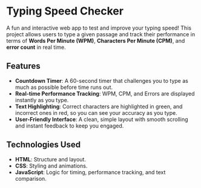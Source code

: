 # Typing Speed Checker

A fun and interactive web app to test and improve your typing speed! This project allows users to type a given passage and track their performance in terms of **Words Per Minute (WPM)**, **Characters Per Minute (CPM)**, and **error count** in real time.

## Features

- **Countdown Timer**: A 60-second timer that challenges you to type as much as possible before time runs out.
- **Real-time Performance Tracking**: WPM, CPM, and Errors are displayed instantly as you type.
- **Text Highlighting**: Correct characters are highlighted in green, and incorrect ones in red, so you can see your accuracy as you type.
- **User-Friendly Interface**: A clean, simple layout with smooth scrolling and instant feedback to keep you engaged.

## Technologies Used

- **HTML**: Structure and layout.
- **CSS**: Styling and animations.
- **JavaScript**: Logic for timing, performance tracking, and text comparison.
